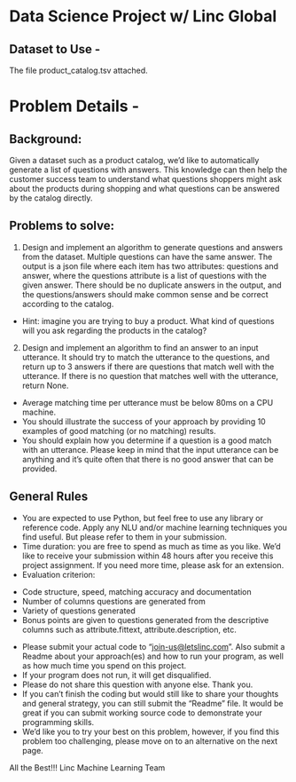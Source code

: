 # Data Science Project w/ Linc Global
## Dataset to Use -
The file product_catalog.tsv attached.
# Problem Details -
## Background:
Given a dataset such as a product catalog, we’d like to automatically generate a list of questions with answers. This knowledge can then help the customer success team to understand what questions shoppers might ask about the products during shopping and what questions can be answered by the catalog directly.
## Problems to solve:
1) Design and implement an algorithm to generate questions and answers from the dataset. Multiple questions can have the same answer. The output is a json file where each item has two attributes: questions and answer, where the questions attribute is a list of questions with the given answer. There should be no duplicate answers in the output, and the questions/answers should make common sense and be correct according to the catalog.
 *  Hint: imagine you are trying to buy a product. What kind of questions will you ask regarding the products in the catalog?
2) Design and implement an algorithm to find an answer to an input utterance. It should try to match the utterance to the questions, and return up to 3 answers if there are questions that match well with the utterance. If there is no question that matches well with the utterance, return None.
 *  Average matching time per utterance must be below 80ms on a CPU machine.
 *  You should illustrate the success of your approach by providing 10 examples of good
matching (or no matching) results.
 *  You should explain how you determine if a question is a good match with an utterance.
Please keep in mind that the input utterance can be anything and it’s quite often that there is no good answer that can be provided.

## General Rules 
- You are expected to use Python, but feel free to use any library or reference code. Apply any NLU and/or machine learning techniques you find useful. But please refer to them in your submission.
- Time duration: you are free to spend as much as time as you like. We’d like to receive your submission within 48 hours after you receive this project assignment. If you need more time, please ask for an extension.
- Evaluation criterion:
 *  Code structure, speed, matching accuracy and documentation
 *  Number of columns questions are generated from
 *  Variety of questions generated
 *  Bonus points are given to questions generated from the descriptive columns such as attribute.fittext, attribute.description, etc.
- Please submit your actual code to “join-us@letslinc.com”. Also submit a Readme about your approach(es) and how to run your program, as well as how much time you spend on this project.
- If your program does not run, it will get disqualified.
- Please do not share this question with anyone else. Thank you.
- If you can’t finish the coding but would still like to share your thoughts and general strategy, you can still submit the “Readme” file. It would be great if you can submit working source code to demonstrate your programming skills.
- We’d like you to try your best on this problem, however, if you find this problem too challenging, please move on to an alternative on the next page.

All the Best!!!
Linc Machine Learning Team
